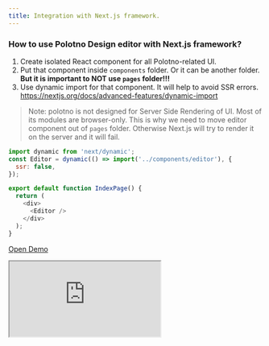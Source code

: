 ```yaml
---
title: Integration with Next.js framework.
---
```


### How to use Polotno Design editor with Next.js framework?

1. Create isolated React component for all Polotno-related UI.
2. Put that component inside `components` folder. Or it can be another folder. **But it is important to NOT use `pages` folder!!!**
3. Use dynamic import for that component. It will help to avoid SSR errors. https://nextjs.org/docs/advanced-features/dynamic-import

> Note: polotno is not designed for Server Side Rendering of UI. Most of its modules are browser-only.
> This is why we need to move editor component out of `pages` folder.
> Otherwise Next.js will try to render it on the server and it will fail.

```js
import dynamic from 'next/dynamic';
const Editor = dynamic(() => import('../components/editor'), {
  ssr: false,
});

export default function IndexPage() {
  return (
    <div>
      <Editor />
    </div>
  );
}
```

<p><a className="button button--primary" href="https://codesandbox.io/s/github/polotno-project/polotno-site/tree/source/examples/polotno-nextjs" target="_blank">Open Demo</a></p>

<iframe
    src="https://codesandbox.io/embed/github/polotno-project/polotno-site/tree/source/examples/polotno-nextjs?fontsize=11&hidenavigation=1&theme=dark&view=preview"
    style={{
      width: '100%',
      height: '700px',
      border: 0,
      overflow: 'hidden',
    }}
    title="Polotno demo"
    allow="geolocation; microphone; camera; midi; vr; accelerometer; gyroscope; payment; ambient-light-sensor; encrypted-media; usb"
    sandbox="allow-modals allow-forms allow-popups allow-scripts allow-same-origin allow-downloads"
  ></iframe>
